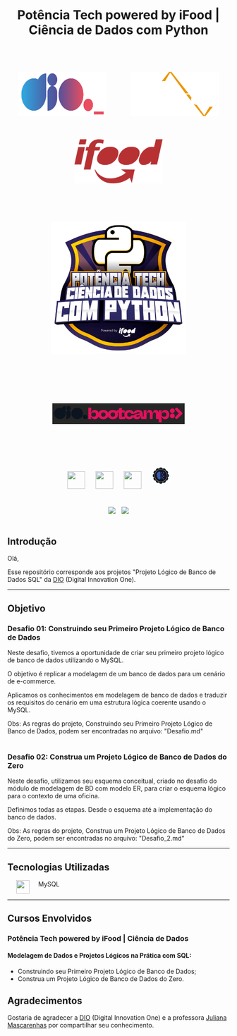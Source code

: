<div align="center">
    <h1>Potência Tech powered by iFood | Ciência de Dados com Python</h1>
</div>
<br><br>
<div align="center">
    <img src="assets\images\dio-logo.png" width="200" height="100" hspace="25" style="margin: 25px">
    <img src="assets\images\PotenciaTech-logo.png" width="200" height="100" hspace="25" style="margin: 25px">
    <img src="assets\images\ifood-logo.png" width="200" height="100" hspace="25" style="margin: 25px">
</div>
<br><br>
<div align="center"><img src="assets\images\bootcamp-logo.png" width="" height="300" hspace="" style="margin: 25px">
</div>
<br><br>
<div align="center"> <img src="assets\images\bootcamp-dio.png" width="300" height="" hspace="10" style="margin: 50px"/>
</div>     
<br><br>
<div align="center">
    <img src="https://cdn.jsdelivr.net/gh/devicons/devicon/icons/git/git-original.svg" width="40" height="40" hspace="10" style="margin: 10px"/>
    <img src="https://cdn.jsdelivr.net/gh/devicons/devicon/icons/python/python-original.svg" width="40" height="40" hspace="10" style="margin: 10px"/>
    <img src="https://cdn.jsdelivr.net/gh/devicons/devicon/icons/mysql/mysql-original.svg" width="40" height="40" hspace="10" style="margin: 10px"/>
    <img src="assets\images\MachineLearning-logo.png" width="40" height="40" hspace="10" style="margin: 10px"/>       
</div>
<br>

</p>
<div align="center">
    <img src="https://img.shields.io/badge/IN%C3%8DCIO-01%2F07%2F2023-green" hspace="5"/>
    <img src="https://img.shields.io/badge/T%C3%89RMINO-03%2F09%2F2023-red" hspace="5"/>
</div>
<br>

## Introdução
Olá,

Esse repositório corresponde aos projetos "Projeto Lógico de Banco de Dados SQL" da [DIO](https://www.dio.me/) (Digital Innovation One).

<hr>

## Objetivo

### Desafio 01: Construindo seu Primeiro Projeto Lógico de Banco de Dados

Neste desafio, tivemos a oportunidade de criar seu primeiro projeto lógico de banco de dados utilizando o MySQL. 

O objetivo é replicar a modelagem de um banco de dados para um cenário de e-commerce. 

Aplicamos os conhecimentos em modelagem de banco de dados e traduzir os requisitos do cenário em uma estrutura lógica coerente usando o MySQL.

Obs: As regras do projeto, Construindo seu Primeiro Projeto Lógico de Banco de Dados, podem ser encontradas no arquivo: "Desafio.md"
<br><br>

### Desafio 02: Construa um Projeto Lógico de Banco de Dados do Zero

Neste desafio, utilizamos seu esquema conceitual, criado no desafio do módulo de modelagem de BD com modelo ER, para criar o esquema lógico para o contexto de uma oficina.
 
Definimos todas as etapas. Desde o esquema até a implementação do banco de dados.

Obs: As regras do projeto, Construa um Projeto Lógico de Banco de Dados do Zero, podem ser encontradas no arquivo: "Desafio_2.md"
<hr>

## Tecnologias Utilizadas

<a style=display:flex><img src="https://cdn.jsdelivr.net/gh/devicons/devicon/icons/mysql/mysql-original.svg" width="30" height="30" hspace="20"> MySQL</a>

<hr>       

## Cursos Envolvidos
### **Potência Tech powered by iFood | Ciência de Dados** 
#### **Modelagem de Dados e Projetos Lógicos na Prática com SQL:**

- Construindo seu Primeiro Projeto Lógico de Banco de Dados;
- Construa um Projeto Lógico de Banco de Dados do Zero.

## Agradecimentos
Gostaria de agradecer a [DIO](https://www.dio.me/) (Digital Innovation One) e a professora [Juliana Mascarenhas](https://github.com/julianazanelatto) por compartilhar seu conhecimento. 
